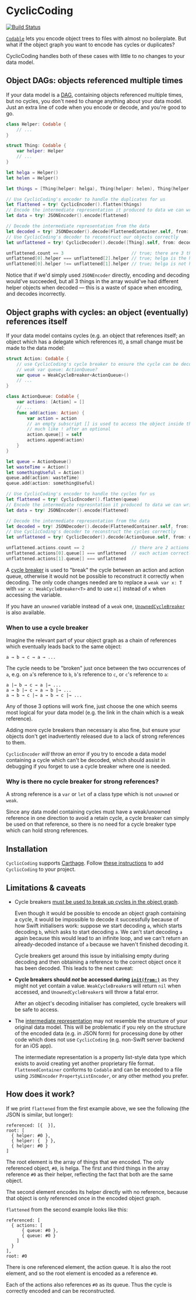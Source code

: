 # CyclicCoding

[![Build Status](https://travis-ci.com/greg/CyclicCoding.svg?token=j2mxyGDSpdggCDnpjKs3&branch=master)](https://travis-ci.com/greg/CyclicCoding)

[`Codable`](https://developer.apple.com/documentation/swift/codable) lets you encode object trees to files with almost no boilerplate. But what if the object graph you want to encode has cycles or duplicates?

CyclicCoding handles both of these cases with little to no changes to your data model.

## Object DAGs: objects referenced multiple times

If your data model is a [DAG](https://en.wikipedia.org/wiki/Directed_acyclic_graph), containing objects referenced multiple times, but no cycles, you don't need to change anything about your data model.
Just an extra line of code when you encode or decode, and you're good to go.

```swift
class Helper: Codable {
    // ...
}

struct Thing: Codable {
    var helper: Helper
    // ...
}

let helga = Helper()
let helen = Helper()

let things = [Thing(helper: helga), Thing(helper: helen), Thing(helper: helga)]

// Use CyclicCoding's encoder to handle the duplicates for us
let flattened = try! CyclicEncoder().flatten(things)
// Encode the intermediate representation it produced to data we can write to a file
let data = try! JSONEncoder().encode(flattened)

// Decode the intermediate representation from the data
let decoded = try! JSONDecoder().decode(FlattenedContainer.self, from: data)
// Use CyclicCoding's decoder to reconstruct our objects correctly
let unflattened = try! CyclicDecoder().decode([Thing].self, from: decoded)

unflattened.count == 3                          // true; there are 3 things in the array
unflattened[0].helper === unflattened[2].helper // true; helga is the helper for both of these
unflattened[0].helper !== unflattened[1].helper // true; helga is not helen
```

Notice that if we'd simply used `JSONEncoder` directly, encoding and decoding would've succeeded, but all 3 things in the array would've had different helper objects when decoded — this is a waste of space when encoding, and decodes incorrectly.

## Object graphs with cycles: an object (eventually) references itself

If your data model contains cycles (e.g. an object that references itself; an object which has a delegate which references it), a small change must be made to the data model:

```swift
struct Action: Codable {
    // use CyclicCoding's cycle breaker to ensure the cycle can be decoded correctly
    // weak var queue: ActionQueue?
    var queue = WeakCycleBreaker<ActionQueue>()
    // ...
}

class ActionQueue: Codable {
    var actions: [Action] = []
    // ...
    func add(action: Action) {
        var action = action
        // an empty subscript [] is used to access the object inside the cycle breaker,
        // much like ! after an optional
        action.queue[] = self
        actions.append(action)
    }
}

let queue = ActionQueue()
let wasteTime = Action()
let somethingUseful = Action()
queue.add(action: wasteTime)
queue.add(action: somethingUseful)

// Use CyclicCoding's encoder to handle the cycles for us
let flattened = try! CyclicEncoder().flatten(queue)
// Encode the intermediate represntation it produced to data we can write to a file
let data = try! JSONEncoder().encode(flattened)

// Decode the intermediate representation from the data
let decoded = try! JSONDecoder().decode(FlattenedContainer.self, from: data)
// Use CyclicCoding's decoder to reconstruct the cycles correctly
let unflattened = try! CyclicDecoder().decode(ActionQueue.self, from: decoded)

unflattened.actions.count == 2                  // there are 2 actions in the queue
unflattened.actions[0].queue[] === unflattened  // each action correctly references the queue, not a copy
unflattened.actions[1].queue[] === unflattened
```

A [cycle breaker](CyclicCoding/CycleBreaker.swift) is used to "break" the cycle between an action and action queue, otherwise it would not be possible to reconstruct it correctly when decoding.
The only code changes needed are to replace a `weak var x: T` with `var x: WeakCycleBreaker<T>` and to use `x[]` instead of `x` when accessing the variable.

If you have an `unowned` variable instead of a `weak` one, [`UnownedCycleBreaker`](CyclicCoding/CycleBreaker.swift) is also available.

### When to use a cycle breaker

Imagine the relevant part of your object graph as a chain of references which eventually leads back to the same object:

    a → b → c → a → ...

The cycle needs to be "broken" just once between the two occurrences of `a`, e.g. on `a`'s reference to `b`, `b`'s reference to `c`, or `c`'s reference to `a`:

    a |→ b → c → a |→ ...
    a → b |→ c → a → b |→ ...
    a → b → c |→ a → b → c |→ ...

Any of those 3 options will work fine, just choose the one which seems most logical for your data model (e.g. the link in the chain which is a weak reference).

Adding more cycle breakers than necessary is also fine, but ensure your objects don't get inadvertently released due to a lack of strong references to them.

`CyclicEncoder` _will_ throw an error if you try to encode a data model containing a cycle which can't be decoded, which should assist in debugging if you forget to use a cycle breaker where one is needed.

### Why is there no cycle breaker for strong references?

A strong reference is a `var` or `let` of a class type which is not `unowned` or `weak`.

Since any data model containing cycles must have a weak/unowned reference in one direction to avoid a retain cycle, a cycle breaker can simply be used on that reference, so there is no need for a cycle breaker type which can hold strong references.

## Installation

`CyclicCoding` supports [Carthage](https://github.com/Carthage/Carthage). Follow [these instructions](https://github.com/Carthage/Carthage#adding-frameworks-to-an-application) to add `CyclicCoding` to your project.

## Limitations & caveats

- Cycle breakers [must be used to break up cycles in the object graph](#when-to-use-a-cycle-breaker).

  Even though it would be possible to encode an object graph containing a cycle, it would be impossible to decode it successfully because of how Swift initialisers work: suppose we start decoding `a`, which starts decoding `b`, which asks to start decoding `a`. We can't start decoding `a` again because this would lead to an infinite loop, and we can't return an already-decoded instance of `a` because we haven't finished decoding it.

  Cycle breakers get around this issue by initialising empty during decoding and then obtaining a reference to the correct object once it has been decoded.
  This leads to the next caveat:

- **Cycle breakers should _not_ be accessed during [`init(from:)`](https://developer.apple.com/documentation/swift/decodable/2894081-init)** as they might not yet contain a value. `WeakCycleBreaker`s will return `nil` when accessed, and `UnownedCycleBreaker`s will throw a fatal error.

  After an object's decoding initialiser has completed, cycle breakers will be safe to access.

- The [intermediate representation](CyclicCoding/Primitive.swift) may not resemble the structure of your original data model. This will be problematic if you rely on the structure of the encoded data (e.g. in JSON form) for processing done by other code which does not use `CyclicCoding` (e.g. non-Swift server backend for an iOS app).

  The intermediate representation is a property list-style data type which exists to avoid creating yet another proprietary file format.
  `FlattenedContainer` conforms to `Codable` and can be encoded to a file using `JSONEncoder` `PropertyListEncoder`, or any other method you prefer.

## How does it work?

If we print `flattened` from the first example above, we see the following (the JSON is similar, but longer):

```
referenced: [{  }],
root: [
  { helper: #0 },
  { helper: {  } },
  { helper: #0 }
]
```

The root element is the array of things that we encoded. The only referenced object, `#0`, is helga.
The first and third things in the array reference `#0` as their helper, reflecting the fact that both are the same object.

The second element encodes its helper directly with no reference, because that object is only referenced once in the encoded object graph.

`flattened` from the second example looks like this:

```
referenced: [
  { actions: [
      { queue: #0 },
      { queue: #0 }
    ]
  }
],
root: #0
```

There is one referenced element, the action queue. It is also the root element, and so the root element is encoded as a reference `#0`.

Each of the actions also references `#0` as its queue. Thus the cycle is correctly encoded and can be reconstructed.


